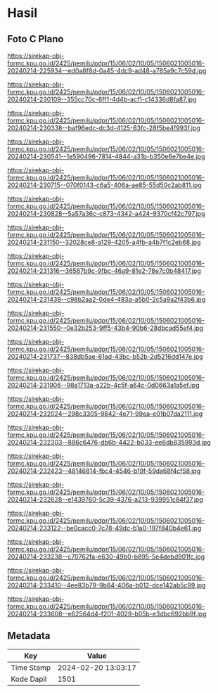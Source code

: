 # Hasil

## Foto C Plano

https://sirekap-obj-formc.kpu.go.id/2425/pemilu/pdpr/15/06/02/10/05/1506021005016-20240214-225934--ed0a8f8d-0a45-4dc9-ad48-a785a9c7c59d.jpg

https://sirekap-obj-formc.kpu.go.id/2425/pemilu/pdpr/15/06/02/10/05/1506021005016-20240214-230109--355cc70c-6ff1-4d4b-acf1-c14336d8fa87.jpg

https://sirekap-obj-formc.kpu.go.id/2425/pemilu/pdpr/15/06/02/10/05/1506021005016-20240214-230338--baf96edc-dc3d-4125-83fc-28f5be4f993f.jpg

https://sirekap-obj-formc.kpu.go.id/2425/pemilu/pdpr/15/06/02/10/05/1506021005016-20240214-230541--1e590496-7814-4844-a31b-b350e6e7be4e.jpg

https://sirekap-obj-formc.kpu.go.id/2425/pemilu/pdpr/15/06/02/10/05/1506021005016-20240214-230715--070f0143-c6a5-406a-ae85-55d50c2ab811.jpg

https://sirekap-obj-formc.kpu.go.id/2425/pemilu/pdpr/15/06/02/10/05/1506021005016-20240214-230828--5a57a36c-c873-4342-a424-9370cf42c797.jpg

https://sirekap-obj-formc.kpu.go.id/2425/pemilu/pdpr/15/06/02/10/05/1506021005016-20240214-231150--32028ce8-a129-4205-a4fb-a4b7f1c2eb68.jpg

https://sirekap-obj-formc.kpu.go.id/2425/pemilu/pdpr/15/06/02/10/05/1506021005016-20240214-231316--36567b9c-9fbc-46a9-81e2-78e7c0b48417.jpg

https://sirekap-obj-formc.kpu.go.id/2425/pemilu/pdpr/15/06/02/10/05/1506021005016-20240214-231438--c98b2aa2-0de4-483a-a5b0-2c5a9a2f43b6.jpg

https://sirekap-obj-formc.kpu.go.id/2425/pemilu/pdpr/15/06/02/10/05/1506021005016-20240214-231550--0e32b253-9ff5-43b4-90b6-28dbcad55ef4.jpg

https://sirekap-obj-formc.kpu.go.id/2425/pemilu/pdpr/15/06/02/10/05/1506021005016-20240214-231737--838db5ae-61ad-43bc-b52b-2d5216dd147e.jpg

https://sirekap-obj-formc.kpu.go.id/2425/pemilu/pdpr/15/06/02/10/05/1506021005016-20240214-231906--98a1713a-a22b-4c5f-a64c-0d0663a1a5ef.jpg

https://sirekap-obj-formc.kpu.go.id/2425/pemilu/pdpr/15/06/02/10/05/1506021005016-20240214-232024--298c3305-9842-4e71-99ea-e01b07da2111.jpg

https://sirekap-obj-formc.kpu.go.id/2425/pemilu/pdpr/15/06/02/10/05/1506021005016-20240214-232303--886c6476-db6b-4422-b033-ee6db835993d.jpg

https://sirekap-obj-formc.kpu.go.id/2425/pemilu/pdpr/15/06/02/10/05/1506021005016-20240214-232423--48146814-fbc4-4546-b19f-59da68f4cf58.jpg

https://sirekap-obj-formc.kpu.go.id/2425/pemilu/pdpr/15/06/02/10/05/1506021005016-20240214-232628--e1439760-5c39-4376-a213-939951c84f37.jpg

https://sirekap-obj-formc.kpu.go.id/2425/pemilu/pdpr/15/06/02/10/05/1506021005016-20240214-233122--be0cacc0-7c78-49dc-b1a0-197f840b4e61.jpg

https://sirekap-obj-formc.kpu.go.id/2425/pemilu/pdpr/15/06/02/10/05/1506021005016-20240214-233238--c70762fa-e630-49b0-b895-5e4debd901fc.jpg

https://sirekap-obj-formc.kpu.go.id/2425/pemilu/pdpr/15/06/02/10/05/1506021005016-20240214-233410--4ee83b79-9b84-406a-b012-dce142ab5c99.jpg

https://sirekap-obj-formc.kpu.go.id/2425/pemilu/pdpr/15/06/02/10/05/1506021005016-20240214-233608--e62564d4-f201-4029-b05b-e3dbc692bb9f.jpg


## Metadata

| Key        | Value               |
| ---------- | ------------------- |
| Time Stamp | 2024-02-20 13:03:17 |
| Kode Dapil | 1501                |



